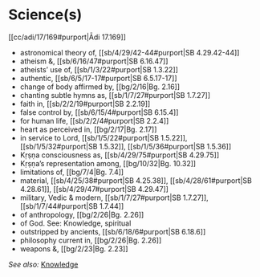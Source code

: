 # Science(s)

[[cc/adi/17/169#purport|Ādi 17.169]]

* astronomical theory of, [[sb/4/29/42-44#purport|SB 4.29.42-44]]
* atheism &, [[sb/6/16/47#purport|SB 6.16.47]]
* atheists’ use of, [[sb/1/3/22#purport|SB 1.3.22]]
* authentic, [[sb/6/5/17-17#purport|SB 6.5.17-17]]
* change of body affirmed by, [[bg/2/16|Bg. 2.16]]
* chanting subtle hymns as, [[sb/1/7/27#purport|SB 1.7.27]]
* faith in, [[sb/2/2/19#purport|SB 2.2.19]]
* false control by, [[sb/6/15/4#purport|SB 6.15.4]]
* for human life, [[sb/2/2/4#purport|SB 2.2.4]]
* heart as perceived in, [[bg/2/17|Bg. 2.17]]
* in service to Lord, [[sb/1/5/22#purport|SB 1.5.22]], [[sb/1/5/32#purport|SB 1.5.32]], [[sb/1/5/36#purport|SB 1.5.36]]
* Kṛṣṇa consciousness as, [[sb/4/29/75#purport|SB 4.29.75]]
* Kṛṣṇa’s representation among, [[bg/10/32|Bg. 10.32]]
* limitations of, [[bg/7/4|Bg. 7.4]]
* material, [[sb/4/25/38#purport|SB 4.25.38]], [[sb/4/28/61#purport|SB 4.28.61]], [[sb/4/29/47#purport|SB 4.29.47]]
* military, Vedic & modern, [[sb/1/7/27#purport|SB 1.7.27]], [[sb/1/7/44#purport|SB 1.7.44]]
* of anthropology, [[bg/2/26|Bg. 2.26]]
* of God. See: Knowledge, spiritual
* outstripped by ancients, [[sb/6/18/6#purport|SB 6.18.6]]
* philosophy current in, [[bg/2/26|Bg. 2.26]]
* weapons &, [[bg/2/23|Bg. 2.23]]

*See also:* [Knowledge](entries/knowledge.md)
